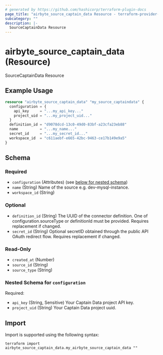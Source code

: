 ```yaml
---
# generated by https://github.com/hashicorp/terraform-plugin-docs
page_title: "airbyte_source_captain_data Resource - terraform-provider-airbyte"
subcategory: ""
description: |-
  SourceCaptainData Resource
---
```


# airbyte_source_captain_data (Resource)

SourceCaptainData Resource

## Example Usage

```terraform
resource "airbyte_source_captain_data" "my_source_captaindata" {
  configuration = {
    api_key     = "...my_api_key..."
    project_uid = "...my_project_uid..."
  }
  definition_id = "d9078dcd-13c0-49d0-83bf-a23cfa23eb88"
  name          = "...my_name..."
  secret_id     = "...my_secret_id..."
  workspace_id  = "c611aebf-e665-42bc-9463-ce17b149e9a5"
}
```

<!-- schema generated by tfplugindocs -->
## Schema

### Required

- `configuration` (Attributes) (see [below for nested schema](#nestedatt--configuration))
- `name` (String) Name of the source e.g. dev-mysql-instance.
- `workspace_id` (String)

### Optional

- `definition_id` (String) The UUID of the connector definition. One of configuration.sourceType or definitionId must be provided. Requires replacement if changed.
- `secret_id` (String) Optional secretID obtained through the public API OAuth redirect flow. Requires replacement if changed.

### Read-Only

- `created_at` (Number)
- `source_id` (String)
- `source_type` (String)

<a id="nestedatt--configuration"></a>
### Nested Schema for `configuration`

Required:

- `api_key` (String, Sensitive) Your Captain Data project API key.
- `project_uid` (String) Your Captain Data project uuid.

## Import

Import is supported using the following syntax:

```shell
terraform import airbyte_source_captain_data.my_airbyte_source_captain_data ""
```
